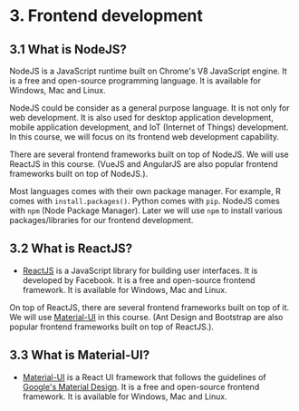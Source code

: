 # 3. Frontend development

## 3.1 What is NodeJS?  

NodeJS is a JavaScript runtime built on Chrome's V8 JavaScript engine. It is a free and open-source programming language. It is available for Windows, Mac and Linux. 

NodeJS could be consider as a general purpose language. It is not only for web development. It is also used for desktop application development, mobile application development, and IoT (Internet of Things) development. In this course, we will focus on its frontend web development capability. 

There are several frontend frameworks built on top of NodeJS. We will use ReactJS in this course. (VueJS and AngularJS are also popular frontend frameworks built on top of NodeJS.).

Most languages comes with their own package manager. For example, R comes with `install.packages()`. Python comes with `pip`. NodeJS comes with `npm` (Node Package Manager). Later we will use `npm` to install various packages/libraries for our frontend development.

## 3.2 What is ReactJS?

  * [ReactJS](https://reactjs.org/) is a JavaScript library for building user interfaces. It is developed by Facebook. It is a free and open-source frontend framework. It is available for Windows, Mac and Linux.

On top of ReactJS, there are several frontend frameworks built on top of it. We will use [Material-UI](https://mui.com/) in this course. (Ant Design and Bootstrap are also popular frontend frameworks built on top of ReactJS.).

## 3.3 What is Material-UI?

  * [Material-UI](https://mui.com/) is a React UI framework that follows the guidelines of [Google's Material Design](https://material.io/design). It is a free and open-source frontend framework. It is available for Windows, Mac and Linux.


